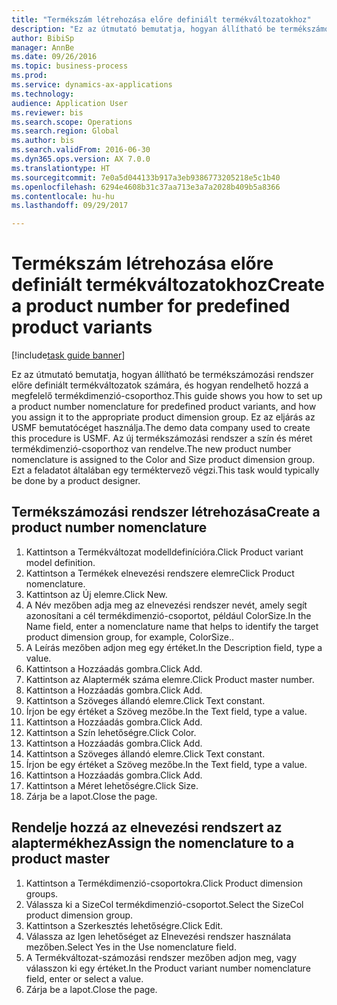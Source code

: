 ```yaml
--- 
title: "Termékszám létrehozása előre definiált termékváltozatokhoz"
description: "Ez az útmutató bemutatja, hogyan állítható be termékszámozási rendszer előre definiált termékváltozatok számára, és hogyan rendelhető hozzá a megfelelő termékdimenzió-csoporthoz."
author: BibiSp
manager: AnnBe
ms.date: 09/26/2016
ms.topic: business-process
ms.prod: 
ms.service: dynamics-ax-applications
ms.technology: 
audience: Application User
ms.reviewer: bis
ms.search.scope: Operations
ms.search.region: Global
ms.author: bis
ms.search.validFrom: 2016-06-30
ms.dyn365.ops.version: AX 7.0.0
ms.translationtype: HT
ms.sourcegitcommit: 7e0a5d044133b917a3eb9386773205218e5c1b40
ms.openlocfilehash: 6294e4608b31c37aa713e3a7a2028b409b5a8366
ms.contentlocale: hu-hu
ms.lasthandoff: 09/29/2017

---
```

# <a name="create-a-product-number-for-predefined-product-variants"></a><span data-ttu-id="9fe72-103">Termékszám létrehozása előre definiált termékváltozatokhoz</span><span class="sxs-lookup"><span data-stu-id="9fe72-103">Create a product number for predefined product variants</span></span>

[!include[task guide banner](../../includes/task-guide-banner.md)]

<span data-ttu-id="9fe72-104">Ez az útmutató bemutatja, hogyan állítható be termékszámozási rendszer előre definiált termékváltozatok számára, és hogyan rendelhető hozzá a megfelelő termékdimenzió-csoporthoz.</span><span class="sxs-lookup"><span data-stu-id="9fe72-104">This guide shows you how to set up a product number nomenclature for predefined product variants, and how you assign it to the appropriate product dimension group.</span></span> <span data-ttu-id="9fe72-105">Ez az eljárás az USMF bemutatócéget használja.</span><span class="sxs-lookup"><span data-stu-id="9fe72-105">The demo data company used to create this procedure is USMF.</span></span> <span data-ttu-id="9fe72-106">Az új termékszámozási rendszer a szín és méret termékdimenzió-csoporthoz van rendelve.</span><span class="sxs-lookup"><span data-stu-id="9fe72-106">The new product number nomenclature is assigned to the Color and Size product dimension group.</span></span> <span data-ttu-id="9fe72-107">Ezt a feladatot általában egy terméktervező végzi.</span><span class="sxs-lookup"><span data-stu-id="9fe72-107">This task would typically be done by a product designer.</span></span>


## <a name="create-a-product-number-nomenclature"></a><span data-ttu-id="9fe72-108">Termékszámozási rendszer létrehozása</span><span class="sxs-lookup"><span data-stu-id="9fe72-108">Create a product number nomenclature</span></span>
1. <span data-ttu-id="9fe72-109">Kattintson a Termékváltozat modelldefinícióra.</span><span class="sxs-lookup"><span data-stu-id="9fe72-109">Click Product variant model definition.</span></span>
2. <span data-ttu-id="9fe72-110">Kattintson a Termékek elnevezési rendszere elemre</span><span class="sxs-lookup"><span data-stu-id="9fe72-110">Click Product nomenclature.</span></span>
3. <span data-ttu-id="9fe72-111">Kattintson az Új elemre.</span><span class="sxs-lookup"><span data-stu-id="9fe72-111">Click New.</span></span>
4. <span data-ttu-id="9fe72-112">A Név mezőben adja meg az elnevezési rendszer nevét, amely segít azonosítani a cél termékdimenzió-csoportot, például ColorSize.</span><span class="sxs-lookup"><span data-stu-id="9fe72-112">In the Name field, enter a nomenclature name that helps to identify the target product dimension group, for example, ColorSize..</span></span>
5. <span data-ttu-id="9fe72-113">A Leírás mezőben adjon meg egy értéket.</span><span class="sxs-lookup"><span data-stu-id="9fe72-113">In the Description field, type a value.</span></span>
6. <span data-ttu-id="9fe72-114">Kattintson a Hozzáadás gombra.</span><span class="sxs-lookup"><span data-stu-id="9fe72-114">Click Add.</span></span>
7. <span data-ttu-id="9fe72-115">Kattintson az Alaptermék száma elemre.</span><span class="sxs-lookup"><span data-stu-id="9fe72-115">Click Product master number.</span></span>
8. <span data-ttu-id="9fe72-116">Kattintson a Hozzáadás gombra.</span><span class="sxs-lookup"><span data-stu-id="9fe72-116">Click Add.</span></span>
9. <span data-ttu-id="9fe72-117">Kattintson a Szöveges állandó elemre.</span><span class="sxs-lookup"><span data-stu-id="9fe72-117">Click Text constant.</span></span>
10. <span data-ttu-id="9fe72-118">Írjon be egy értéket a Szöveg mezőbe.</span><span class="sxs-lookup"><span data-stu-id="9fe72-118">In the Text field, type a value.</span></span>
11. <span data-ttu-id="9fe72-119">Kattintson a Hozzáadás gombra.</span><span class="sxs-lookup"><span data-stu-id="9fe72-119">Click Add.</span></span>
12. <span data-ttu-id="9fe72-120">Kattintson a Szín lehetőségre.</span><span class="sxs-lookup"><span data-stu-id="9fe72-120">Click Color.</span></span>
13. <span data-ttu-id="9fe72-121">Kattintson a Hozzáadás gombra.</span><span class="sxs-lookup"><span data-stu-id="9fe72-121">Click Add.</span></span>
14. <span data-ttu-id="9fe72-122">Kattintson a Szöveges állandó elemre.</span><span class="sxs-lookup"><span data-stu-id="9fe72-122">Click Text constant.</span></span>
15. <span data-ttu-id="9fe72-123">Írjon be egy értéket a Szöveg mezőbe.</span><span class="sxs-lookup"><span data-stu-id="9fe72-123">In the Text field, type a value.</span></span>
16. <span data-ttu-id="9fe72-124">Kattintson a Hozzáadás gombra.</span><span class="sxs-lookup"><span data-stu-id="9fe72-124">Click Add.</span></span>
17. <span data-ttu-id="9fe72-125">Kattintson a Méret lehetőségre.</span><span class="sxs-lookup"><span data-stu-id="9fe72-125">Click Size.</span></span>
18. <span data-ttu-id="9fe72-126">Zárja be a lapot.</span><span class="sxs-lookup"><span data-stu-id="9fe72-126">Close the page.</span></span>

## <a name="assign-the-nomenclature-to-a-product-master"></a><span data-ttu-id="9fe72-127">Rendelje hozzá az elnevezési rendszert az alaptermékhez</span><span class="sxs-lookup"><span data-stu-id="9fe72-127">Assign the nomenclature to a product master</span></span>
1. <span data-ttu-id="9fe72-128">Kattintson a Termékdimenzió-csoportokra.</span><span class="sxs-lookup"><span data-stu-id="9fe72-128">Click Product dimension groups.</span></span>
2. <span data-ttu-id="9fe72-129">Válassza ki a SizeCol termékdimenzió-csoportot.</span><span class="sxs-lookup"><span data-stu-id="9fe72-129">Select the SizeCol product dimension group.</span></span>
3. <span data-ttu-id="9fe72-130">Kattintson a Szerkesztés lehetőségre.</span><span class="sxs-lookup"><span data-stu-id="9fe72-130">Click Edit.</span></span>
4. <span data-ttu-id="9fe72-131">Válassza az Igen lehetőséget az Elnevezési rendszer használata mezőben.</span><span class="sxs-lookup"><span data-stu-id="9fe72-131">Select Yes in the Use nomenclature field.</span></span>
5. <span data-ttu-id="9fe72-132">A Termékváltozat-számozási rendszer mezőben adjon meg, vagy válasszon ki egy értéket.</span><span class="sxs-lookup"><span data-stu-id="9fe72-132">In the Product variant number nomenclature field, enter or select a value.</span></span>
6. <span data-ttu-id="9fe72-133">Zárja be a lapot.</span><span class="sxs-lookup"><span data-stu-id="9fe72-133">Close the page.</span></span>


